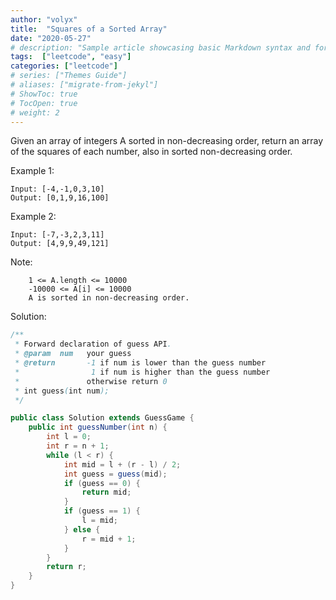 ```yaml
---
author: "volyx"
title:  "Squares of a Sorted Array"
date: "2020-05-27"
# description: "Sample article showcasing basic Markdown syntax and formatting for HTML elements."
tags:  ["leetcode", "easy"]
categories: ["leetcode"]
# series: ["Themes Guide"]
# aliases: ["migrate-from-jekyl"]
# ShowToc: true
# TocOpen: true
# weight: 2
---
```


Given an array of integers A sorted in non-decreasing order, return an array of the squares of each number, also in sorted non-decreasing order.

Example 1:

```
Input: [-4,-1,0,3,10]
Output: [0,1,9,16,100]
```

Example 2:

```
Input: [-7,-3,2,3,11]
Output: [4,9,9,49,121]
```

Note:
```
    1 <= A.length <= 10000
    -10000 <= A[i] <= 10000
    A is sorted in non-decreasing order.
```


Solution: 

```java
/** 
 * Forward declaration of guess API.
 * @param  num   your guess
 * @return 	     -1 if num is lower than the guess number
 *			      1 if num is higher than the guess number
 *               otherwise return 0
 * int guess(int num);
 */

public class Solution extends GuessGame {
    public int guessNumber(int n) {
        int l = 0;
        int r = n + 1;
        while (l < r) {
            int mid = l + (r - l) / 2;
            int guess = guess(mid);
            if (guess == 0) {
                return mid;
            }
            if (guess == 1) {
                l = mid;
            } else {
                r = mid + 1;
            }
        }
        return r;
    }
}
